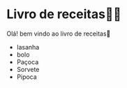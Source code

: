 # Livro de receitas:man_cook:

Olá! bem vindo ao livro de receitas:apple:

- lasanha
- bolo
- Paçoca
- Sorvete
- Pipoca
